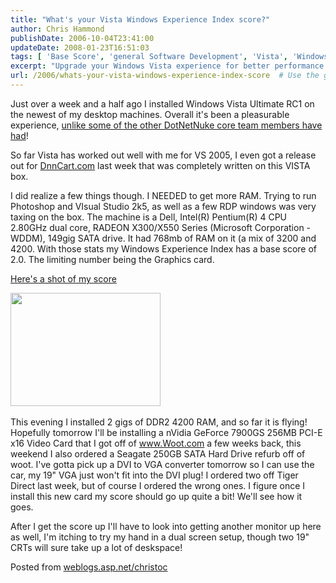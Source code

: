 ```yaml
---
title: "What's your Vista Windows Experience Index score?"
author: Chris Hammond
publishDate: 2006-10-04T23:41:00
updateDate: 2008-01-23T16:51:03
tags: [ 'Base Score', 'general Software Development', 'Vista', 'Windows Experience Index' ]
excerpt: "Upgrade your Windows Vista experience for better performance! Learn how adding more RAM and a new graphics card transformed this user's computing efficiency."
url: /2006/whats-your-vista-windows-experience-index-score  # Use the generated URL with year
---
```

<p>Just over a week and a half ago I installed Windows Vista Ultimate RC1 on the newest of my desktop machines. Overall it&#39;s been a pleasurable experience, <a href="https://www.dotnetnuke.com/Community/BlogsDotNetNuke/tabid/825/EntryID/1145/Default.aspx" target="_blank">unlike some of the other DotNetNuke core team members have had</a>! </p><p>So far Vista has worked out well with me for&nbsp;VS 2005, I even got a&nbsp;release out for <a href="https://www.dnncart.com/" target="_blank">DnnCart.com</a> last week that was completely written on this VISTA box.&nbsp;</p><p>I did realize a few things though. I NEEDED to get more RAM. Trying to run Photoshop and VIsual Studio 2k5, as well as a few RDP windows was very taxing on the box. The machine is a Dell, Intel(R) Pentium(R) 4 CPU 2.80GHz dual core, RADEON X300/X550 Series (Microsoft Corporation - WDDM), 149gig SATA drive. It had 768mb of RAM on it (a mix of 3200 and 4200. With those stats my Windows Experience Index has a base score of 2.0. The limiting number being the Graphics card. </p><p><a href="https://www.flickr.com/photos/chammond/261208467/" target="_blank">Here&#39;s a shot of my score</a></p><p><a href="https://www.flickr.com/photos/chammond/261208467/"><img src="https://static.flickr.com/114/261208467_3cb726aabc_m.jpg" alt="" width="240" height="181" /></a>&nbsp;</p><p>This evening I installed 2 gigs of DDR2 4200 RAM, and so far it&nbsp;is flying! Hopefully tomorrow I&#39;ll be installing a nVidia GeForce 7900GS 256MB PCI-E x16 Video Card that I got off of <a href="https://www.woot.com/">www.Woot.com</a> a few weeks back, this weekend I also ordered a Seagate 250GB SATA Hard Drive refurb off of woot. I&#39;ve gotta pick up a DVI to VGA converter tomorrow so I can use the car, my 19&quot; VGA just won&#39;t fit into the DVI plug! I ordered two off Tiger Direct last week, but of course I ordered the wrong ones. I figure once I install this new card my score should go up quite a bit! We&#39;ll see how it goes.</p><p>After I get the score up I&#39;ll have to look into getting another monitor up here as well, I&#39;m itching to try my hand in a dual screen setup, though two 19&quot; CRTs will sure take up a lot of deskspace!</p> Posted from <A href="https://weblogs.asp.net/christoc/">weblogs.asp.net/christoc</a>

